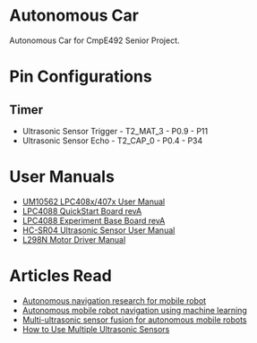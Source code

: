 # Autonomous Car

Autonomous Car for CmpE492 Senior Project.

# Pin Configurations

## Timer

- Ultrasonic Sensor Trigger - T2_MAT_3 - P0.9 - P11
- Ultrasonic Sensor Echo - T2_CAP_0 - P0.4 - P34

# User Manuals

- [UM10562 LPC408x/407x User Manual](https://www.nxp.com/docs/en/user-guide/UM10562.pdf)
- [LPC4088 QuickStart Board revA](https://os.mbed.com/media/uploads/flirflashlight/lpc4088_quickstart_board_rev_a.pdf)
- [LPC4088 Experiment Base Board revA](https://www.embeddedartists.com/wp-content/uploads/2018/06/LPC4088_Experiment_Base_Board_revA.pdf)
- [HC-SR04 Ultrasonic Sensor User Manual](https://cdn.sparkfun.com/datasheets/Sensors/Proximity/HCSR04.pdf)
- [L298N Motor Driver Manual](http://www.handsontec.com/dataspecs/L298N%20Motor%20Driver.pdf)

# Articles Read

- [Autonomous navigation research for mobile robot](https://ieeexplore.ieee.org/document/6357893)
- [Autonomous mobile robot navigation using machine learning](https://ieeexplore.ieee.org/document/6419894)
- [Multi-ultrasonic sensor fusion for autonomous mobile robots](http://www8.cs.umu.se/research/ifor/dl/Sensors/Multi-ultrasonic%20sensor%20fusion%20for%20autonomous%20mobile%20robots.pdf)
- [How to Use Multiple Ultrasonic Sensors](https://www.maxbotix.com/tutorials1/031-using-multiple-ultrasonic-sensors.htm)
